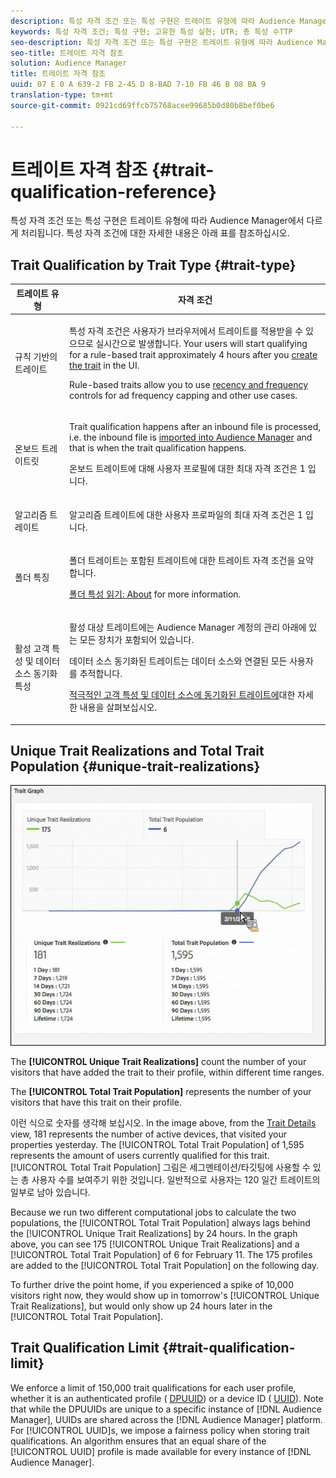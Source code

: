 ```yaml
---
description: 특성 자격 조건 또는 특성 구현은 트레이트 유형에 따라 Audience Manager에서 다르게 처리됩니다. 특성 자격 조건에 대한 자세한 내용은 아래 표를 참조하십시오.
keywords: 특성 자격 조건; 특성 구현; 고유한 특성 실현; UTR; 총 특성 수TTP
seo-description: 특성 자격 조건 또는 특성 구현은 트레이트 유형에 따라 Audience Manager에서 다르게 처리됩니다. 특성 자격 조건에 대한 자세한 내용은 아래 표를 참조하십시오.
seo-title: 트레이트 자격 참조
solution: Audience Manager
title: 트레이트 자격 참조
uuid: 07 E 0 A 639-2 FB 2-45 D 8-BAD 7-10 FB 46 B 08 BA 9
translation-type: tm+mt
source-git-commit: 0921cd69ffcb75768acee99685b0d80b8bef0be6

---
```



# 트레이트 자격 참조 {#trait-qualification-reference}

특성 자격 조건 또는 특성 구현은 트레이트 유형에 따라 Audience Manager에서 다르게 처리됩니다. 특성 자격 조건에 대한 자세한 내용은 아래 표를 참조하십시오.

## Trait Qualification by Trait Type {#trait-type}

<table id="table_14CD705F376B44EEA9A6C011984356F0"> 
 <thead> 
  <tr> 
   <th colname="col1" class="entry"> 트레이트 유형 </th> 
   <th colname="col2" class="entry"> 자격 조건 </th> 
  </tr> 
 </thead>
 <tbody> 
  <tr> 
   <td colname="col1"> <p>규칙 기반의 트레이트 </p> </td> 
   <td colname="col2"> <p>특성 자격 조건은 사용자가 브라우저에서 트레이트를 적용받을 수 있으므로 실시간으로 발생합니다. Your users will start qualifying for a rule-based trait approximately 4 hours after you <a href="../../features/traits/create-onboarded-rule-based-traits.md#create-rules-based-or-onboarded-traits"> create the trait</a> in the UI. </p> <p>Rule-based traits allow you to use <a href="../../features/segments/recency-and-frequency.md"> recency and frequency</a> controls for ad frequency capping and other use cases. </p> </td> 
  </tr> 
  <tr> 
   <td colname="col1"> <p>온보드 트레이트릿 </p> </td> 
   <td colname="col2"> <p>Trait qualification happens after an inbound file is processed, i.e. the inbound file is <a href="../../faq/faq-inbound-data-ingestion.md"> imported into Audience Manager</a> and that is when the trait qualification happens. </p> <p> 온보드 트레이트에 대해 사용자 프로필에 대한 최대 자격 조건은 1 입니다. </p> </td> 
  </tr> 
  <tr> 
   <td colname="col1"> <p>알고리즘 트레이트 </p> </td> 
   <td colname="col2"> <p>알고리즘 트레이트에 대한 사용자 프로파일의 최대 자격 조건은 1 입니다. </p> </td> 
  </tr> 
  <tr> 
   <td colname="col1"> <p>폴더 특징 </p> </td> 
   <td colname="col2"> <p>폴더 트레이트는 포함된 트레이트에 대한 트레이트 자격 조건을 요약합니다. </p> <p><a href="../../features/traits/about-folder-traits.md"> 폴더 특성 읽기: About</a> for more information. </p> </td> 
  </tr>
  <tr> 
   <td colname="col1"> <p>활성 고객 특성 및 데이터 소스 동기화 특성 </p> </td> 
   <td colname="col2"> <p><span class="wintitle"> 활성 대상</span> 트레이트에는 <span class="wintitle"> Audience Manager</span> 계정의 관리 아래에 있는 모든 장치가 포함되어 있습니다. </p> <p><span class="wintitle"> 데이터 소스 동기화된 트레이트는</span> 데이터 소스와 연결된 모든 사용자를 추적합니다. </p> <p><a href="../../features/traits/client-activity-synced-audience-traits.md"> 적극적인 고객 특성 및 데이터 소스에 동기화된 트레이트에</a>대한 자세한 내용을 살펴보십시오. </p> </td>
  </tr>
 </tbody>
</table>

## Unique Trait Realizations and Total Trait Population {#unique-trait-realizations}

![](assets/utr-ttp1.png)

The **[!UICONTROL Unique Trait Realizations]** count the number of your visitors that have added the trait to their profile, within different time ranges.

The **[!UICONTROL Total Trait Population]** represents the number of your visitors that have this trait on their profile.

이런 식으로 숫자를 생각해 보십시오. In the image above, from the [Trait Details](../../features/traits/trait-details-page.md) view, 181 represents the number of active devices, that visited your properties yesterday. The [!UICONTROL Total Trait Population] of 1,595 represents the amount of users currently qualified for this trait. [!UICONTROL Total Trait Population] 그림은 세그멘테이션/타깃팅에 사용할 수 있는 총 사용자 수를 보여주기 위한 것입니다. 일반적으로 사용자는 120 일간 트레이트의 일부로 남아 있습니다.

Because we run two different computational jobs to calculate the two populations, the [!UICONTROL Total Trait Population] always lags behind the [!UICONTROL Unique Trait Realizations] by 24 hours. In the graph above, you can see 175 [!UICONTROL Unique Trait Realizations] and a [!UICONTROL Total Trait Population] of 6 for February 11. The 175 profiles are added to the [!UICONTROL Total Trait Population] on the following day.

To further drive the point home, if you experienced a spike of 10,000 visitors right now, they would show up in tomorrow's [!UICONTROL Unique Trait Realizations], but would only show up 24 hours later in the [!UICONTROL Total Trait Population].

## Trait Qualification Limit {#trait-qualification-limit}

We enforce a limit of 150,000 trait qualifications for each user profile, whether it is an authenticated profile ( [DPUUID](../../reference/ids-in-aam.md)) or a device ID ( [UUID](../../reference/ids-in-aam.md)). Note that while the DPUUIDs are unique to a specific instance of [!DNL Audience Manager], UUIDs are shared across the [!DNL Audience Manager] platform. For [!UICONTROL UUID]s, we impose a fairness policy when storing trait qualifications. An algorithm ensures that an equal share of the [!UICONTROL UUID] profile is made available for every instance of [!DNL Audience Manager].

